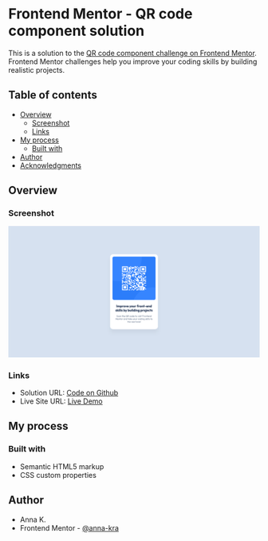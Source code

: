 # Frontend Mentor - QR code component solution

This is a solution to the [QR code component challenge on Frontend Mentor](https://www.frontendmentor.io/challenges/qr-code-component-iux_sIO_H). Frontend Mentor challenges help you improve your coding skills by building realistic projects. 

## Table of contents

- [Overview](#overview)
  - [Screenshot](#screenshot)
  - [Links](#links)
- [My process](#my-process)
  - [Built with](#built-with)
- [Author](#author)
- [Acknowledgments](#acknowledgments)

## Overview

### Screenshot

![](./screenshot.png)

### Links

- Solution URL: <a href="https://your-solution-url.com">Code on Github</a>
- Live Site URL: <a href="https://anna-kra.github.io/frontend-mentor-component-qr-code">Live Demo</a>

## My process

### Built with

- Semantic HTML5 markup
- CSS custom properties

## Author

- Anna K.
- Frontend Mentor - [@anna-kra](https://www.frontendmentor.io/profile/anna-kra)
